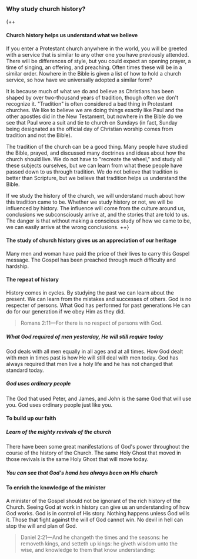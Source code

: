 ### Why study church history?

{++
#### Church history helps us understand what we believe

If you enter a Protestant church anywhere in the world, you will be greeted with a service that is similar to any other one you have previously attended. There will be differences of style, but you could expect an opening prayer, a time of singing, an offering, and preaching. Often times these will be in a similar order. Nowhere in the Bible is given a list of how to hold a church service, so how have we universally adopted a similar form? 

It is because much of what we do and believe as Christians has been shaped by over two-thousand years of tradition, though often we don't recognize it. "Tradition" is often considered a bad thing in Protestant churches. We like to believe we are doing things exactly like Paul and the other apostles did in the New Testament, but nowhere in the Bible do we see that Paul wore a suit and tie to church on Sundays (in fact, Sunday being designated as the official day of Christian worship comes from tradition and not the Bible).

The tradition of the church can be a good thing. Many people have studied the Bible, prayed, and discussed many doctrines and ideas about how the church should live. We do not have to "recreate the wheel," and study all these subjects ourselves, but we can learn from what these people have passed down to us through tradition. We do not believe that tradition is better than Scripture, but we believe that tradition helps us understand the Bible.

If we study the history of the church, we will understand much about how this tradition came to be. Whether we study history or not, we will be influenced by history. The influence will come from the culture around us, conclusions we subconsciously arrive at, and the stories that are told to us. The danger is that without making a conscious study of how we came to be, we can easily arrive at the wrong conclusions. 
++}

#### The study of church history gives us an appreciation of our heritage

Many men and woman have paid the price of their lives to carry this Gospel message. The Gospel has been preached through much difficulty and hardship.

#### The repeat of history

History comes in cycles. By studying the past we can learn about the present. We can learn from the mistakes and successes of others. God is no respecter of persons. What God has performed for past generations He can do for our generation if we obey Him as they did.

> Romans 2:11&mdash;For there is no respect of persons with God.

##### What God required of men yesterday, He will still require today

God deals with all men equally in all ages and at all times. How God dealt with men in times past is how He will still deal with men today. God has always required that men live a holy life and he has not changed that standard today.

##### God uses ordinary people

The God that used Peter, and James, and John is the same God that will use you. God uses ordinary people just like you.

#### To build up our faith

##### Learn of the mighty revivals of the church

There have been some great manifestations of God's power throughout the course of the history of the Church. The same Holy Ghost that moved in those revivals is the same Holy Ghost that will move today.

##### You can see that God's hand has always been on His church

#### To enrich the knowledge of the minister

A minister of the Gospel should not be ignorant of the rich history of the Church. Seeing God at work in history can give us an understanding of how God works. God is in control of His story. Nothing happens unless God wills it. Those that fight against the will of God cannot win. No devil in hell can stop the will and plan of God.

> Daniel 2:21&mdash;And he changeth the times and the seasons: he removeth kings, and setteth up kings: he giveth wisdom unto the wise, and knowledge to them that know understanding: